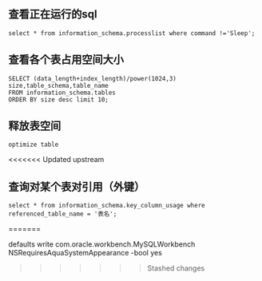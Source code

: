 ## 查看正在运行的sql
```
select * from information_schema.processlist where command !='Sleep';
```

## 查看各个表占用空间大小
```
SELECT (data_length+index_length)/power(1024,3) size,table_schema,table_name 
FROM information_schema.tables 
ORDER BY size desc limit 10;
```

## 释放表空间
```
optimize table 
```

<<<<<<< Updated upstream
## 查询对某个表对引用（外键）
```
select * from information_schema.key_column_usage where referenced_table_name = '表名';
```
=======

defaults write com.oracle.workbench.MySQLWorkbench NSRequiresAquaSystemAppearance -bool yes
>>>>>>> Stashed changes

